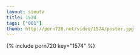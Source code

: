 ```yaml
--- 
layout: sieutv
title: 1574
tags: ["001"]
thumb: http://porn720.net/video/1574/poster.jpg
---
```

{% include porn720 key="1574" %} 
